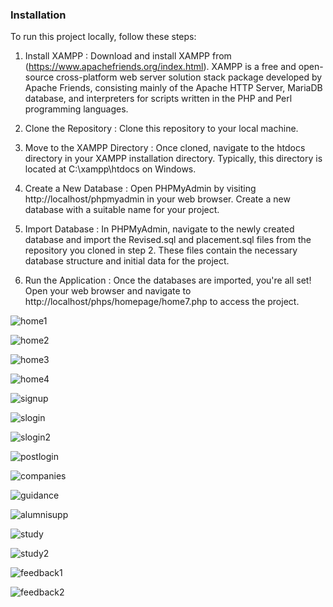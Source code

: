 ### Installation

To run this project locally, follow these steps:

1.  Install XAMPP : Download and install XAMPP from (https://www.apachefriends.org/index.html). XAMPP is a free and open-source cross-platform web server solution stack package developed by Apache Friends, consisting mainly of the Apache HTTP Server, MariaDB database, and interpreters for scripts written in the PHP and Perl programming languages.

2.  Clone the Repository : Clone this repository to your local machine. 

3.  Move to the XAMPP Directory : Once cloned, navigate to the   htdocs   directory in your XAMPP installation directory. Typically, this directory is located at   C:\xampp\htdocs   on Windows.

4.  Create a New Database : Open PHPMyAdmin by visiting   http://localhost/phpmyadmin   in your web browser. Create a new database with a suitable name for your project.
5.  Import Database : In PHPMyAdmin, navigate to the newly created database and import the   Revised.sql   and   placement.sql   files from the repository you cloned in step 2. These files contain the necessary database structure and initial data for the project.
6.  Run the Application : Once the databases are imported, you're all set! Open your web browser and navigate to   http://localhost/phps/homepage/home7.php   to access the project.

![home1](https://github.com/AmeyH123/CPMS/assets/105809100/7bc0c436-67e3-4c14-9296-e1394c91ef63)

![home2](https://github.com/AmeyH123/CPMS/assets/105809100/36c8bedb-3313-47a4-86d8-cb8bad60c89f)

![home3](https://github.com/AmeyH123/CPMS/assets/105809100/4abe6485-c15a-43e4-bd5e-f634676272ac)

![home4](https://github.com/AmeyH123/CPMS/assets/105809100/f2400daa-9147-4817-951e-aed712c7baba)

![signup](https://github.com/AmeyH123/CPMS/assets/105809100/dea7a53f-19fb-46dd-adae-0f86724cc62d)

![slogin](https://github.com/AmeyH123/CPMS/assets/105809100/086c3f9f-d2c9-4049-b9e8-da91105e46ec)

![slogin2](https://github.com/AmeyH123/CPMS/assets/105809100/79f9a25e-2c5c-4b87-8fcc-ab7e626060ac)

![postlogin](https://github.com/AmeyH123/CPMS/assets/105809100/968b6359-7142-48ed-865b-ed28b5dcfa83)

![companies](https://github.com/AmeyH123/CPMS/assets/105809100/fa679553-8999-4539-8bbf-0dde10f1058e)

![guidance](https://github.com/AmeyH123/CPMS/assets/105809100/0d8fcbab-a3e5-4d69-b065-15467640028e)

![alumnisupp](https://github.com/AmeyH123/CPMS/assets/105809100/ca54084d-46e0-4023-ae44-249fdeeda435)

![study](https://github.com/AmeyH123/CPMS/assets/105809100/ace90cff-77bd-4bd7-8cda-b6e6e42ad55d)

![study2](https://github.com/AmeyH123/CPMS/assets/105809100/3c83adac-74bd-4638-8398-1c004c4df32f)

![feedback1](https://github.com/AmeyH123/CPMS/assets/105809100/58151782-8dc2-442c-8f75-590a0e9f541e)

![feedback2](https://github.com/AmeyH123/CPMS/assets/105809100/69517f66-92f9-44bc-8c5a-44fdd123eefa)

